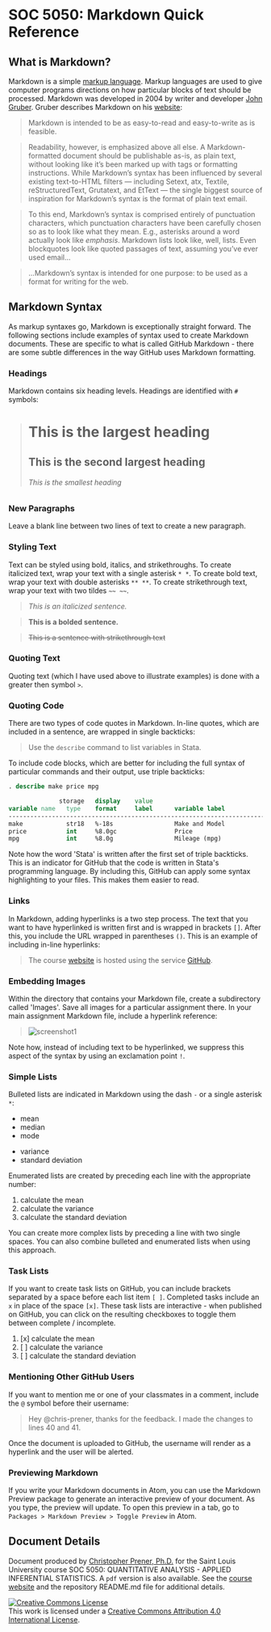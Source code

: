 # SOC 5050: Markdown Quick Reference

## What is Markdown?
Markdown is a simple [markup language](https://en.wikipedia.org/wiki/Markup_language). Markup languages are used to give computer programs directions on how particular blocks of text should be processed. Markdown was developed in 2004 by writer and developer [John Gruber](http://daringfireball.net). Gruber describes Markdown on his [website](http://daringfireball.net/projects/markdown/):
> Markdown is intended to be as easy-to-read and easy-to-write as is feasible.

> Readability, however, is emphasized above all else. A Markdown-formatted document should be publishable as-is, as plain text, without looking like it’s been marked up with tags or formatting instructions. While Markdown’s syntax has been influenced by several existing text-to-HTML filters — including Setext, atx, Textile, reStructuredText, Grutatext, and EtText — the single biggest source of inspiration for Markdown’s syntax is the format of plain text email.

> To this end, Markdown’s syntax is comprised entirely of punctuation characters, which punctuation characters have been carefully chosen so as to look like what they mean. E.g., asterisks around a word actually look like *emphasis*. Markdown lists look like, well, lists. Even blockquotes look like quoted passages of text, assuming you’ve ever used email...

> ...Markdown’s syntax is intended for one purpose: to be used as a format for writing for the web.

## Markdown Syntax
As markup syntaxes go, Markdown is exceptionally straight forward. The following sections include examples of syntax used to create Markdown documents. These are specific to what is called GitHub Markdown - there are some subtle differences in the way GitHub uses Markdown formatting.

### Headings
Markdown contains six heading levels. Headings are identified with `#` symbols:

> # This is the largest heading
> ## This is the second largest heading
> ###### This is the smallest heading

### New Paragraphs
Leave a blank line between two lines of text to create a new paragraph.

### Styling Text
Text can be styled using bold, italics, and strikethroughs. To create italicized text, wrap your text with a single asterisk `* *`. To create bold text, wrap your text with double asterisks `** **`. To create strikethrough text, wrap your text with two tildes `~~ ~~`.

> *This is an italicized sentence.*

> **This is a bolded sentence.**

> ~~This is a sentence with strikethrough text~~

### Quoting Text
Quoting text (which I have used above to illustrate examples) is done with a greater then symbol `>`.

### Quoting Code
There are two types of code quotes in Markdown. In-line quotes, which are included in a sentence, are wrapped in single backticks:
> Use the `describe` command to list variables in Stata.

To include code blocks, which are better for including the full syntax of particular commands and their output, use triple backticks:

```Stata
. describe make price mpg

              storage   display    value
variable name   type    format     label      variable label
--------------------------------------------------------------------------------
make            str18   %-18s                 Make and Model
price           int     %8.0gc                Price
mpg             int     %8.0g                 Mileage (mpg)
```
Note how the word 'Stata' is written after the first set of triple backticks. This is an indicator for GitHub that the code is written in Stata's programming language. By including this, GitHub can apply some syntax highlighting to your files. This makes them easier to read.

### Links
In Markdown, adding hyperlinks is a two step process. The text that you want to have hyperlinked is written first and is wrapped in brackets `[]`. After this, you include the URL wrapped in parentheses `()`. This is an example of including in-line hyperlinks:

> The course [website](https://github.com/slu-soc5050) is hosted using the service [GitHub](https://github.com).

### Embedding Images
Within the directory that contains your Markdown file, create a subdirectory called 'Images'. Save all images for a particular assignment there. In your main assignment Markdown file, include a hyperlink reference:

> ![screenshot1](https://github.com/slu-soc5050/jdoe/blob/master/ps1/images/image1.png)

Note how, instead of including text to be hyperlinked, we suppress this aspect of the syntax by using an exclamation point `!`.

### Simple Lists
Bulleted lists are indicated in Markdown using the dash `-` or a single asterisk `*`:

- mean
- median
- mode
* variance
* standard deviation

Enumerated lists are created by preceding each line with the appropriate number:

1. calculate the mean
2. calculate the variance
3. calculate the standard deviation

You can create more complex lists by preceding a line with two single spaces. You can also combine bulleted and enumerated lists when using this approach.

### Task Lists
If you want to create task lists on GitHub, you can include brackets separated by a space before each list item `[ ]`. Completed tasks include an `x` in place of the space `[x]`.  These task lists are interactive - when published on GitHub, you can click on the resulting checkboxes to toggle them between complete / incomplete.

1. [x] calculate the mean
2. [ ] calculate the variance
3. [ ] calculate the standard deviation

### Mentioning Other GitHub Users
If you want to mention me or one of your classmates in a comment, include the `@` symbol before their username:

> Hey @chris-prener, thanks for the feedback. I made the changes to lines 40 and 41.

Once the document is uploaded to GitHub, the username will render as a hyperlink and the user will be alerted.

### Previewing Markdown
If you write your Markdown documents in Atom, you can use the Markdown Preview package to generate an interactive preview of your document. As you type, the preview will update. To open this preview in a tab, go to `Packages > Markdown Preview > Toggle Preview` in Atom.

## Document Details
Document produced by [Christopher Prener, Ph.D.](https://chrisprener.net) for the Saint Louis University course SOC 5050: QUANTITATIVE ANALYSIS - APPLIED INFERENTIAL STATISTICS. A `pdf` version is also available. See the [course website](http://slu-soc5050.github.io) and the repository README.md file for additional details.

<a rel="license" href="http://creativecommons.org/licenses/by/4.0/"><img alt="Creative Commons License" style="border-width:0" src="https://i.creativecommons.org/l/by/4.0/88x31.png" /></a><br />This work is licensed under a <a rel="license" href="http://creativecommons.org/licenses/by/4.0/">Creative Commons Attribution 4.0 International License</a>.
